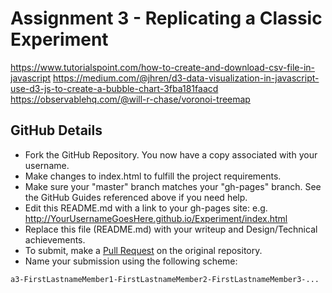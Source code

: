 Assignment 3 - Replicating a Classic Experiment  
===

https://www.tutorialspoint.com/how-to-create-and-download-csv-file-in-javascript
https://medium.com/@jhren/d3-data-visualization-in-javascript-use-d3-js-to-create-a-bubble-chart-3fba181faacd 
https://observablehq.com/@will-r-chase/voronoi-treemap 

GitHub Details
---

- Fork the GitHub Repository. You now have a copy associated with your username.
- Make changes to index.html to fulfill the project requirements. 
- Make sure your "master" branch matches your "gh-pages" branch. See the GitHub Guides referenced above if you need help.
- Edit this README.md with a link to your gh-pages site: e.g. http://YourUsernameGoesHere.github.io/Experiment/index.html
- Replace this file (README.md) with your writeup and Design/Technical achievements.
- To submit, make a [Pull Request](https://help.github.com/articles/using-pull-requests/) on the original repository.
- Name your submission using the following scheme: 
```
a3-FirstLastnameMember1-FirstLastnameMember2-FirstLastnameMember3-...
```
